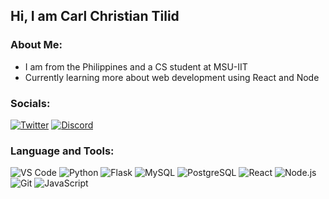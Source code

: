 ## Hi, I am Carl Christian Tilid      

### About Me:  
- I am from the Philippines and a CS student at MSU-IIT 
- Currently learning more about web development using React and Node

### Socials:
[![Twitter](https://img.shields.io/badge/Twitter-1DA1F2?logo=twitter&logoColor=white)](https://twitter.com/carltilid)
[![Discord](https://img.shields.io/badge/Discord-7289da?logo=discord&logoColor=white)](https://discord.com/users/457431141075517442)

### Language and Tools:
![VS Code](https://img.shields.io/badge/VS_Code-blue?logo=visualstudiocode&logoColor=white)
![Python](https://img.shields.io/badge/Python+-blue?logo=python&logoColor=white)
![Flask](https://img.shields.io/badge/Flask-green?logo=flask&logoColor=white)
![MySQL](https://img.shields.io/badge/MySQL-blue?logo=mysql&logoColor=white)
![PostgreSQL](https://img.shields.io/badge/PostgreSQL-blue?logo=postgresql&logoColor=white)
![React](https://img.shields.io/badge/React-blue?logo=react&logoColor=white)
![Node.js](https://img.shields.io/badge/Node.js-green?logo=node.js&logoColor=white)
![Git](https://img.shields.io/badge/Git-orange?logo=git&logoColor=white)
![JavaScript](https://img.shields.io/badge/JavaScript-yellow?logo=javascript&logoColor=white)
